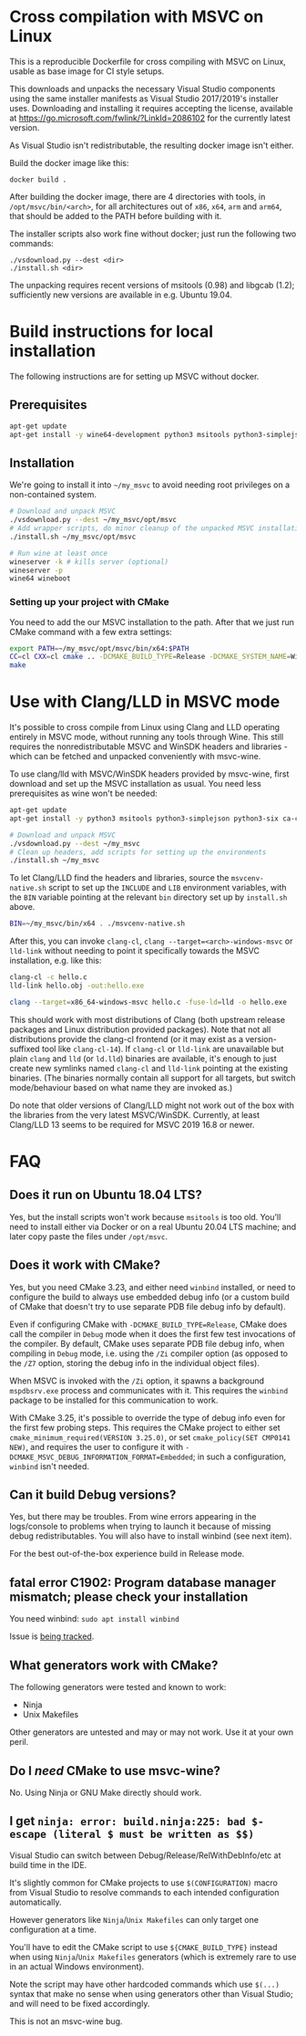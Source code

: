 Cross compilation with MSVC on Linux
====================================

This is a reproducible Dockerfile for cross compiling with MSVC on Linux,
usable as base image for CI style setups.

This downloads and unpacks the necessary Visual Studio components using
the same installer manifests as Visual Studio 2017/2019's installer
uses. Downloading and installing it requires accepting the license,
available at https://go.microsoft.com/fwlink/?LinkId=2086102 for the
currently latest version.

As Visual Studio isn't redistributable, the resulting docker image isn't
either.

Build the docker image like this:

    docker build .

After building the docker image, there are 4 directories with tools,
in `/opt/msvc/bin/<arch>`, for all architectures out of `x86`,
`x64`, `arm` and `arm64`, that should be added to the PATH before building
with it.

The installer scripts also work fine without docker; just run the following two commands:

    ./vsdownload.py --dest <dir>
    ./install.sh <dir>

The unpacking requires recent versions of msitools (0.98) and libgcab
(1.2); sufficiently new versions are available in e.g. Ubuntu 19.04.


# Build instructions for local installation

The following instructions are for setting up MSVC without docker.

## Prerequisites

```bash
apt-get update
apt-get install -y wine64-development python3 msitools python3-simplejson python3-six ca-certificates winbind
```

## Installation

We're going to install it into `~/my_msvc` to avoid needing root privileges on a non-contained system.

```bash
# Download and unpack MSVC
./vsdownload.py --dest ~/my_msvc/opt/msvc
# Add wrapper scripts, do minor cleanup of the unpacked MSVC installation
./install.sh ~/my_msvc/opt/msvc

# Run wine at least once
wineserver -k # kills server (optional)
wineserver -p
wine64 wineboot
```

### Setting up your project with CMake

You need to add the our MSVC installation to the path.
After that we just run CMake command with a few extra settings:

```bash
export PATH=~/my_msvc/opt/msvc/bin/x64:$PATH
CC=cl CXX=cl cmake .. -DCMAKE_BUILD_TYPE=Release -DCMAKE_SYSTEM_NAME=Windows
make
```

# Use with Clang/LLD in MSVC mode

It's possible to cross compile from Linux using Clang and LLD operating entirely in MSVC mode, without running
any tools through Wine. This still requires the nonredistributable MSVC and WinSDK headers and libraries - which
can be fetched and unpacked conveniently with msvc-wine.

To use clang/lld with MSVC/WinSDK headers provided by msvc-wine, first download and set up the MSVC installation
as usual. You need less prerequisites as wine won't be needed:

```bash
apt-get update
apt-get install -y python3 msitools python3-simplejson python3-six ca-certificates

# Download and unpack MSVC
./vsdownload.py --dest ~/my_msvc
# Clean up headers, add scripts for setting up the environments
./install.sh ~/my_msvc
```

To let Clang/LLD find the headers and libraries, source the `msvcenv-native.sh` script to set up the `INCLUDE`
and `LIB` environment variables, with the `BIN` variable pointing at the relevant `bin` directory set up by
`install.sh` above.

```bash
BIN=~/my_msvc/bin/x64 . ./msvcenv-native.sh
```

After this, you can invoke `clang-cl`, `clang --target=<arch>-windows-msvc` or `lld-link` without needing to
point it specifically towards the MSVC installation, e.g. like this:

```bash
clang-cl -c hello.c
lld-link hello.obj -out:hello.exe

clang --target=x86_64-windows-msvc hello.c -fuse-ld=lld -o hello.exe
```

This should work with most distributions of Clang (both upstream release packages and Linux distribution provided
packages). Note that not all distributions provide the clang-cl frontend (or it may exist as a version-suffixed
tool like `clang-cl-14`). If `clang-cl` or `lld-link` are unavailable but plain `clang` and `lld` (or `ld.lld`)
binaries are available, it's enough to just create new symlinks named `clang-cl` and `lld-link` pointing at
the existing binaries. (The binaries normally contain all support for all targets, but switch mode/behaviour based
on what name they are invoked as.)

Do note that older versions of Clang/LLD might not work out of the box with the libraries from the very latest
MSVC/WinSDK. Currently, at least Clang/LLD 13 seems to be required for MSVC 2019 16.8 or newer.

# FAQ

## Does it run on Ubuntu 18.04 LTS?

Yes, but the install scripts won't work because `msitools` is too old. You'll need to install either via Docker or on a real Ubuntu 20.04 LTS machine; and later copy paste the files under `/opt/msvc`.

## Does it work with CMake?

Yes, but you need CMake 3.23, and either need `winbind` installed, or
need to configure the build to always use embedded debug info (or a
custom build of CMake that doesn't try to use separate PDB file debug
info by default).

Even if configuring CMake with `-DCMAKE_BUILD_TYPE=Release`, CMake does
call the compiler in `Debug` mode when it does the first few test
invocations of the compiler. By default, CMake uses separate PDB
file debug info, when compiling in `Debug` mode, i.e. using the
`/Zi` compiler option (as opposed to the `/Z7` option, storing the
debug info in the individual object files).

When MSVC is invoked with the `/Zi` option, it spawns a background
`mspdbsrv.exe` process and communicates with it. This requires
the `winbind` package to be installed for this communication to work.

With CMake 3.25, it's possible to override the type of debug info
even for the first few probing steps. This requires the CMake project
to either set `cmake_minimum_required(VERSION 3.25.0)`, or set
`cmake_policy(SET CMP0141 NEW)`, and requires the user to configure it
with `-DCMAKE_MSVC_DEBUG_INFORMATION_FORMAT=Embedded`; in such a
configuration, `winbind` isn't needed.

## Can it build Debug versions?

Yes, but there may be troubles. From wine errors appearing in the logs/console to problems when trying to launch it because of missing debug redistributables.
You will also have to install winbind (see next item).

For the best out-of-the-box experience build in Release mode.

## fatal error C1902: Program database manager mismatch; please check your installation

You need winbind: `sudo apt install winbind`

Issue is [being tracked](https://github.com/mstorsjo/msvc-wine/issues/6).

## What generators work with CMake?

The following generators were tested and known to work:

 - Ninja
 - Unix Makefiles

Other generators are untested and may or may not work. Use it at your own peril.

## Do I _need_ CMake to use msvc-wine?

No. Using Ninja or GNU Make directly should work.

## I get `ninja: error: build.ninja:225: bad $-escape (literal $ must be written as $$)`

Visual Studio can switch between Debug/Release/RelWithDebInfo/etc at build time in the IDE.

It's slightly common for CMake projects to use `$(CONFIGURATION)` macro from Visual Studio to resolve commands to each intended configuration automatically.

However generators like `Ninja`/`Unix Makefiles` can only target one configuration at a time.

You'll have to edit the CMake script to use `${CMAKE_BUILD_TYPE}` instead when using `Ninja`/`Unix Makefiles` generators (which is extremely rare to use in an actual Windows environment).

Note the script may have other hardcoded commands which use `$(...)` syntax that make no sense when using generators other than Visual Studio; and will need to be fixed accordingly.

This is not an msvc-wine bug.
